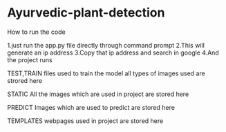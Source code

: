 # Ayurvedic-plant-detection
How to run the code 

1.just run the app.py file directly through command prompt 
2.This will generate an ip address 
3.Copy that ip address and search in google 
4.And the project runs 

TEST,TRAIN 
files used to train the model all types of images used are strored here 

 STATIC 
 All the images which are used in project are stored here 

 PREDICT 
 Images which are used to predict are stored here 

 TEMPLATES 
 webpages used in project are stored here 

